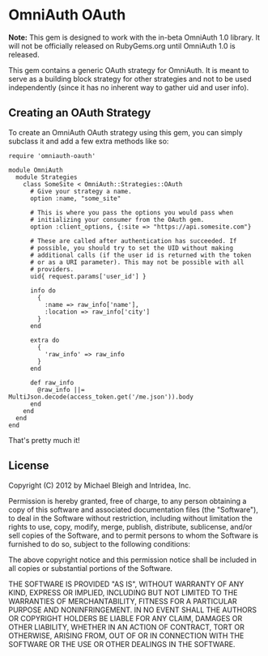 # OmniAuth OAuth

**Note:** This gem is designed to work with the in-beta OmniAuth 1.0
library. It will not be officially released on RubyGems.org until
OmniAuth 1.0 is released.

This gem contains a generic OAuth strategy for OmniAuth. It is meant to
serve as a building block strategy for other strategies and not to be
used independently (since it has no inherent way to gather uid and user
info).

## Creating an OAuth Strategy

To create an OmniAuth OAuth strategy using this gem, you can simply
subclass it and add a few extra methods like so:

    require 'omniauth-oauth'

    module OmniAuth
      module Strategies
        class SomeSite < OmniAuth::Strategies::OAuth
          # Give your strategy a name.
          option :name, "some_site"

          # This is where you pass the options you would pass when
          # initializing your consumer from the OAuth gem.
          option :client_options, {:site => "https://api.somesite.com"}

          # These are called after authentication has succeeded. If
          # possible, you should try to set the UID without making
          # additional calls (if the user id is returned with the token
          # or as a URI parameter). This may not be possible with all
          # providers.
          uid{ request.params['user_id'] }

          info do
            {
              :name => raw_info['name'],
              :location => raw_info['city']
            }
          end

          extra do
            {
              'raw_info' => raw_info
            }
          end

          def raw_info
            @raw_info ||= MultiJson.decode(access_token.get('/me.json')).body
          end
        end
      end
    end

That's pretty much it!

## License

Copyright (C) 2012 by Michael Bleigh and Intridea, Inc.

Permission is hereby granted, free of charge, to any person obtaining a copy
of this software and associated documentation files (the "Software"), to deal
in the Software without restriction, including without limitation the rights
to use, copy, modify, merge, publish, distribute, sublicense, and/or sell
copies of the Software, and to permit persons to whom the Software is
furnished to do so, subject to the following conditions:

The above copyright notice and this permission notice shall be included in
all copies or substantial portions of the Software.

THE SOFTWARE IS PROVIDED "AS IS", WITHOUT WARRANTY OF ANY KIND, EXPRESS OR
IMPLIED, INCLUDING BUT NOT LIMITED TO THE WARRANTIES OF MERCHANTABILITY,
FITNESS FOR A PARTICULAR PURPOSE AND NONINFRINGEMENT. IN NO EVENT SHALL THE
AUTHORS OR COPYRIGHT HOLDERS BE LIABLE FOR ANY CLAIM, DAMAGES OR OTHER
LIABILITY, WHETHER IN AN ACTION OF CONTRACT, TORT OR OTHERWISE, ARISING FROM,
OUT OF OR IN CONNECTION WITH THE SOFTWARE OR THE USE OR OTHER DEALINGS IN
THE SOFTWARE.
